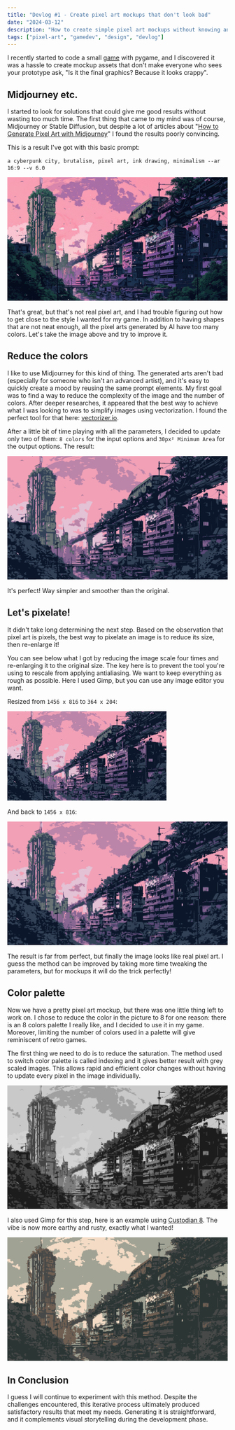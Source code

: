 ```yaml
---
title: "Devlog #1 - Create pixel art mockups that don't look bad"
date: "2024-03-12"
description: "How to create simple pixel art mockups without knowing anything about pixel art."
tags: ["pixel-art", "gamedev", "design", "devlog"]
---
```


I recently started to code a small [game](https://github.com/u8slvn/entropy) with pygame, and I discovered it was a hassle to create mockup assets that don't make everyone who sees your prototype ask, "Is it the final graphics? Because it looks crappy".

## Midjourney etc. 

I started to look for solutions that could give me good results without wasting too much time. The first thing that came to my mind was of course, Midjourney or Stable Diffusion, but despite a lot of articles about "[How to Generate Pixel Art with Midjourney](https://aituts.com/midjourney-pixel-art/)" I found the results poorly convincing.

This is a result I've got with this basic prompt:

```
a cyberpunk city, brutalism, pixel art, ink drawing, minimalism --ar 16:9 --v 6.0
```

![Midjourney output](images/midjourney-output.jpg)

That's great, but that's not real pixel art, and I had trouble figuring out how to get close to the style I wanted for my game. In addition to having shapes that are not neat enough, all the pixel arts generated by AI have too many colors. Let's take the image above and try to improve it.

## Reduce the colors

I like to use Midjourney for this kind of thing. The generated arts aren't bad (especially for someone who isn't an advanced artist), and it's easy to quickly create a mood by reusing the same prompt elements. My first goal was to find a way to reduce the complexity of the image and the number of colors. After deeper researches, it appeared that the best way to achieve what I was looking to was to simplify images using vectorization. I found the perfect tool for that here: [vectorizer.io](https://www.vectorizer.io/).

After a little bit of time playing with all the parameters, I decided to update only two of them: `8 colors` for the input options and `30px² Minimum Area` for the output options. The result:

![Vectorizer output](images/vectorizer-output.jpg)

It's perfect! Way simpler and smoother than the original.

## Let's pixelate!

It didn't take long determining the next step. Based on the observation that pixel art is pixels, the best way to pixelate an image is to reduce its size, then re-enlarge it!

You can see below what I got by reducing the image scale four times and re-enlarging it to the original size. The key here is to prevent the tool you're using to rescale from applying antialiasing. We want to keep everything as rough as possible. Here I used Gimp, but you can use any image editor you want.

Resized from `1456 x 816` to `364 x 204`:

![Gimp output](images/gimp-output-resized.jpg)

And back to `1456 x 816`:

![Gimp output](images/gimp-output.jpg)

The result is far from perfect, but finally the image looks like real pixel art. I guess the method can be improved by taking more time tweaking the parameters, but for mockups it will do the trick perfectly!

## Color palette

Now we have a pretty pixel art mockup, but there was one little thing left to work on. I chose to reduce the color in the picture to 8 for one reason: there is an 8 colors palette I really like, and I decided to use it in my game. Moreover, limiting the number of colors used in a palette will give reminiscent of retro games.

The first thing we need to do is to reduce the saturation. The method used to switch color palette is called indexing and it gives better result with grey scaled images. This allows rapid and efficient color changes without having to update every pixel in the image individually.

![Gimp output gray scale](images/gimp-output-gray-scale.jpg)

I also used Gimp for this step, here is an example using [Custodian 8](https://lospec.com/palette-list/custodian-8). The vibe is now more earthy and rusty, exactly what I wanted!

![Gimp output custodian 8](images/gimp-output-custodian-8.jpg)

## In Conclusion

I guess I will continue to experiment with this method. Despite the challenges encountered, this iterative process ultimately produced satisfactory results that meet my needs. Generating it is straightforward, and it complements visual storytelling during the development phase.

